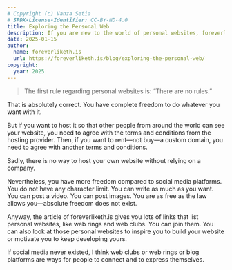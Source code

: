 ```yaml
---
# Copyright (c) Vanza Setia
# SPDX-License-Identifier: CC-BY-ND-4.0
title: Exploring the Personal Web
description: If you are new to the world of personal websites, foreverliketh.is has a great collection of links, like web clubs, to help or motivate you to develop your own website.
date: 2025-01-15
author:
  name: foreverliketh.is
  url: https://foreverliketh.is/blog/exploring-the-personal-web/
copyright:
  year: 2025
---
```


> The first rule regarding personal websites is: “There are no rules.”

That is absolutely correct. You have complete freedom to do whatever you want with it.

But if you want to host it so that other people from around the world can see your website, you need to agree with the terms and conditions from the hosting provider. Then, if you want to rent—not buy—a custom domain, you need to agree with another terms and conditions.

Sadly, there is no way to host your own website without relying on a company.

Nevertheless, you have more freedom compared to social media platforms. You do not have any character limit. You can write as much as you want. You can post a video. You can post images. You are as free as the law allows you—absolute freedom does not exist.

Anyway, the article of foreverliketh.is gives you lots of links that list personal websites, like web rings and web clubs. You can join them. You can also look at those personal websites to inspire you to build your website or motivate you to keep developing yours.

If social media never existed, I think web clubs or web rings or blog platforms are ways for people to connect and to express themselves.
